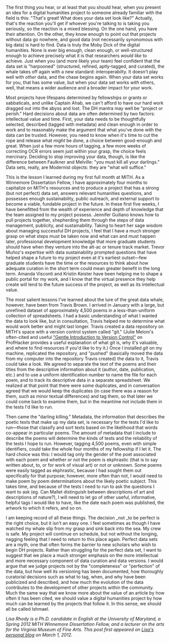The first thing you hear, or at least that you should hear, when you present an idea for a digital humanities project to someone already familiar with the field is this: "That's great! What does your data set look like?" Actually, that's the reaction you'll get if whoever you're talking to is taking you seriously, so the reaction is a mixed blessing. On the one hand, you have their attention. On the other, they know enough to point out that projects without data go nowhere, and good data (not necessarily synonomous with big data) is hard to find. Data is truly the Moby Dick of the digital humanities. None is ever big enough, clean enough, or well-structured enough to achieve precisely what it is that researchers _would like_ to achieve. Just when you (and more likely your team) feel confident that the data set is "harpooned" (structured, refined, aptly-tagged, and curated), the whale takes off again with a new standard: interoperabilty. It doesn't play well with _other_ data, and the chase begins again. When your data set works for you, that has some value, but when your data set works _with_ others, well, that means a wider audience and a broader impact for your work.

Most projects have lifespans determined by fellowships or grants or sabbaticals, and unlike Captain Ahab, we can't afford to have our hard work dragged out into the abyss and lost. The DH mantra may well be "project or perish." Hard decisions about data are often determined by two factors: intellectual value and time. First, your data needs to be thoughtfully selected, described (tagged with metadata) and clean enough in order to work and to reasonably make the argument that what you've done with the data can be trusted. However, you need to know when it's time to cut the rope and release what _might_ be done, a choice between good-enough and great. When just a few more hours of tagging, a few more weeks of correcting OCR errors seem just within your grasp, the choice feels mercinary. Deciding to stop improving your data, though, is like the difference between Faulkner and Melville: "you must kill all your darlings." Data sets, really, are Modernist objects: they are "what will suffice."

This is the lesson I learned during my first full month at MITH. As a Winnemore Dissertation Fellow, I have approximately four months to capitalize on MITH's resources and to produce a project that has a strong (but not perfect) data set, answers relevant humanities questions, and possesses enough sustainability, public outreach, and external support to become a viable, fundable project in the future. In these first five weeks, I have benefitted from the wealth of experience and depth of knowledge that the team assigned to my project possess. Jennifer Guiliano knows how to pull projects together, shepherding them through the steps of data management, publicity, and sustainability. Taking to heart her sage wisdom about managing successful DH projects, I feel that I have a much stronger grasp on what steps must be taken now and what can and must happen later, professional development knowledge that more graduate students should have when they venture into the alt-ac or tenure track market. Trevor Muñoz's expertise with data sustainability prompted questions that have helped shape a future to my project even at it's earliest outset—few graduate students have the time or the resources to think about how adequate curation in the short term could mean greater benefit in the long term. Amanda Visconti and Kristin Keister have been helping me to shape a public portal for my work, and I know that the virtual presence they help create will lend to the future success of the project, as well as its intellectual value.

The most salient lessons I've learned about the lure of the great data whale, however, have been from Travis Brown. I arrived in January with a large, but unrefined dataset of approximately 4,500 poems in a less-than-uniform collection of spreadsheets. I had a basic understanding of what I wanted the data to look like, but in consultation, Travis helped me to determine what would work better and might last longer. Travis created a data repository on MITH's space with a version control system called "git." (Julie Meloni's often-cited and useful ["Gentle Introduction to Version Control"](http://chronicle.com/blogs/profhacker/a-gentle-introduction-to-version-control/23064) on ProfHacker provides a useful explanation of what git is, why it's valuable, and where to find resources if you'd like to try it.) Once I installed _git_ on my machine, replicated the repository, and "pushed" (basically moved the data from my computer into the repository Travis created) the data to it, Travis could take a look. We agreed to separate the text of the poems and their titles from the descriptive information about it (author, date, publication, etc.) and to use a uniform identification number to name the file for each poem, and to track its descriptive data in a separate spreadsheet. We realized at that point that there were some duplicates, and in conversation agreed that we would keep the duplicates (in case there was a reason for them, such as minor textual differences) and tag them, so that later we could come back to examine them, but in the meantime not include them in the tests I'd like to run.

Then came the "darling killing." Metadata, the information that describes the poetic texts that make up my data set, is necessary for the tests I'd like to run—those that classify and sort texts based on the likelihood that words co-appear in particular poems. The amount of metadata that I include to describe the poems will determine the kinds of tests and the reliability of the tests I hope to run. However, tagging 4,500 poems, even with simple identifiers, could take the whole four months of my fellowship if I let it. The hard choice was this: I would tag only the gender of the poet associated with each poem and whether or not the poem is ekphrastic (that is to say written about, to, or for work of visual art) or not or unknown. Some poems were easily tagged as ekphrastic, because I had sought them out specifically for that purpose; however, more often than not, I would need to make poem by poem determinations about the likely poetic subject. This takes time, and because of the tests I need to run to ask the questions I want to ask (eg. Can Mallet distinguish between descriptions of art and descriptions of nature?), I will need to let go of other useful, informative, helpful tags I would like to have, like the date each poem was published, the artwork to which it refers, and so on.

I am keeping record of all these things. The decision \_not \_to be perfect is the right choice, but it isn't an easy one. I feel sometimes as though I have watched my whale slip from my grasp and sink back into the sea. My crew is safe. My project will continue on schedule, but not without the longing, nagging feeling that I need to return to this place again. Perfect data sets are a myth, one that often forms the barrier to new scholars who wish to begin DH projects. Rather than struggling for the perfect data set, I want to suggest that we place a much stronger emphasis on the more intellectual and more necessary component of data curation and data versions. I would argue that we judge projects not by the "completeness" or "perfection" of the data, but how well its versioning has been documented, how thoroughly curatorial decisions such as what to tag, when, and why have been publicized and described, and how much the evolution of the data contributes to the development of other projects within the community. Much the same way that we know more about the value of an article by how often it has been cited, we should value a digital humanities project by how much can be learned by the projects that follow it. In this sense, we should all be called Ishmael.

_Lisa Rhody is a Ph.D. candidate in English at the University of Maryland, a Spring 2012 MITH Winnemore Dissertation Fellow, and a lecturer on the arts for the Virginia Museum of Fine Arts. This post first appeared on [Lisa's personal blog](http://lisa.therhodys.net/) on March 1, 2012._